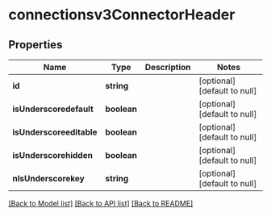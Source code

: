 # connectionsv3ConnectorHeader

## Properties
Name | Type | Description | Notes
------------ | ------------- | ------------- | -------------
**id** | **string** |  | [optional] [default to null]
**isUnderscoredefault** | **boolean** |  | [optional] [default to null]
**isUnderscoreeditable** | **boolean** |  | [optional] [default to null]
**isUnderscorehidden** | **boolean** |  | [optional] [default to null]
**nlsUnderscorekey** | **string** |  | [optional] [default to null]

[[Back to Model list]](../README.md#documentation-for-models) [[Back to API list]](../README.md#documentation-for-api-endpoints) [[Back to README]](../README.md)


